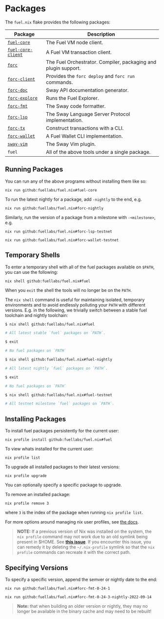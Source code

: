 # Packages


The `fuel.nix` flake provides the following packages:

| Package | Description |
| --- | --- |
| [`fuel-core`][fuel-core-repo] | The Fuel VM node client. |
| [`fuel-core-client`][fuel-core-repo] | A Fuel VM transaction client. |
| [`forc`][sway-repo] | The Fuel Orchestrator. Compiler, packaging and plugin support. |
| [`forc-client`][sway-repo] | Provides the `forc deploy` and `forc run` commands. |
| [`forc-doc`][sway-repo] | Sway API documentation generator. |
| [`forc-explore`][sway-repo] | Runs the Fuel Explorer. |
| [`forc-fmt`][sway-repo] | The Sway code formatter. |
| [`forc-lsp`][sway-repo] | The Sway Language Server Protocol implementation. |
| [`forc-tx`][sway-repo] | Construct transactions with a CLI. |
| [`forc-wallet`][forc-wallet-repo] | A Fuel Wallet CLI implementation. |
| [`sway-vim`][sway-vim-repo] | The Sway Vim plugin. |
| `fuel` | All of the above tools under a single package. |

## Running Packages

You can run any of the above programs without installing them like so:

```
nix run github:fuellabs/fuel.nix#fuel-core
```

To run the latest nightly for a package, add `-nightly` to the end, e.g.

```
nix run github:fuellabs/fuel.nix#forc-nightly
```

Similarly, run the version of a package from a milestone with `-<milestone>`, e.g.

```
nix run github:fuellabs/fuel.nix#forc-lsp-testnet
```
```
nix run github:fuellabs/fuel.nix#forc-wallet-testnet
```

## Temporary Shells

To enter a temporary shell with all of the fuel packages available on `$PATH`,
you can use the following:

```
nix shell github:fuellabs/fuel.nix#fuel
```

When you `exit` the shell the tools will no longer be on the `PATH`.

The `nix shell` command is useful for maintaining isolated, temporary
environments and to avoid endlessly polluting your `PATH` with different
versions. E.g. in the following, we trivially switch between a stable fuel
toolchain and nightly toolchain:

```sh
$ nix shell github:fuellabs/fuel.nix#fuel

# All latest stable `fuel` packages on `PATH`.

$ exit

# No fuel packages on `PATH`

$ nix shell github:fuellabs/fuel.nix#fuel-nightly

# All latest nightly `fuel` packages on `PATH`.

$ exit

# No fuel packages on `PATH`

$ nix shell github:fuellabs/fuel.nix#fuel-testnet

# All testnet milestone `fuel` packages on `PATH`.
```

## Installing Packages

To install fuel packages persistently for the current user:

```console
nix profile install github:fuellabs/fuel.nix#fuel
```

To view whats installed for the current user:

```console
nix profile list
```

To upgrade all installed packages to their latest versions:

```console
nix profile upgrade
```

You can optionally specify a specific package to upgrade.

To remove an installed package:

```console
nix profile remove 3
```

where `3` is the index of the package when running `nix profile list`.

For more options around managing nix user profiles, see [the
docs](https://nixos.org/manual/nix/stable/command-ref/new-cli/nix3-profile.html).

> **NOTE:** If a previous version of Nix was installed on the system, the
> `nix profile` command may not work due to an old symlink being present in $HOME.
> See [**this issue**](https://github.com/DeterminateSystems/nix-installer/issues/477).
> If you encounter this issue, you can remedy it by deleting the `~/.nix-profile`
> symlink so that the `nix profile` commands can recreate it with the correct
> path.


## Specifying Versions

To specify a specific version, append the semver or nightly date to the end:

```
nix run github:fuellabs/fuel.nix#forc-fmt-0-24-1
```
```
nix run github:fuellabs/fuel.nix#forc-fmt-0-24-3-nightly-2022-09-14
```

> **Note:** that when building an older version or nightly, they may no longer
> be available in the binary cache and may need to be rebuilt!

[forc-wallet-repo]: https://github.com/fuellabs/forc-wallet
[fuel-core-repo]: https://github.com/fuellabs/fuel-core
[sway-repo]: https://github.com/fuellabs/sway
[sway-vim-repo]: https://github.com/fuellabs/sway.vim
